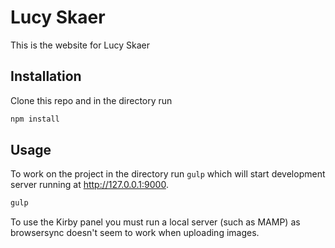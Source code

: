 # Lucy Skaer

This is the website for Lucy Skaer

## Installation

Clone this repo and in the directory run

```bash
npm install
```

## Usage

To work on the project in the directory run ```gulp``` which will start development server running at http://127.0.0.1:9000.
```bash
gulp
```

To use the Kirby panel you must run a local server (such as MAMP) as browsersync doesn't seem to work when uploading images.